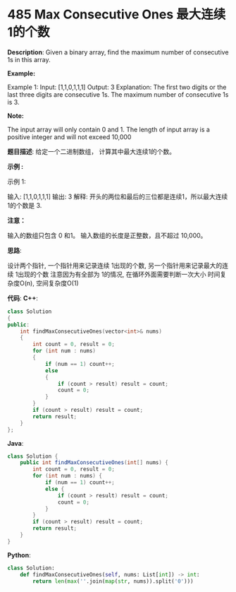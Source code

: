 # 485 Max Consecutive Ones 最大连续1的个数

__Description__:
Given a binary array, find the maximum number of consecutive 1s in this array.

__Example:__

Example 1:
Input: [1,1,0,1,1,1]
Output: 3
Explanation: The first two digits or the last three digits are consecutive 1s.
    The maximum number of consecutive 1s is 3.

__Note:__

The input array will only contain 0 and 1.
The length of input array is a positive integer and will not exceed 10,000

__题目描述__:
给定一个二进制数组， 计算其中最大连续1的个数。

__示例 :__

示例 1:

输入: [1,1,0,1,1,1]
输出: 3
解释: 开头的两位和最后的三位都是连续1，所以最大连续1的个数是 3.

__注意：__

输入的数组只包含 0 和1。
输入数组的长度是正整数，且不超过 10,000。

__思路__:

设计两个指针, 一个指针用来记录连续 1出现的个数, 另一个指针用来记录最大的连续 1出现的个数
注意因为有全部为 1的情况, 在循环外面需要判断一次大小
时间复杂度O(n), 空间复杂度O(1)

__代码__:
__C++__:

```C++
class Solution 
{
public:
    int findMaxConsecutiveOnes(vector<int>& nums) 
    {
        int count = 0, result = 0;
        for (int num : nums) 
        {
            if (num == 1) count++;
            else 
            {
                if (count > result) result = count;
                count = 0;
            }
        }
        if (count > result) result = count;
        return result;
    }
};
```

__Java__:

```Java
class Solution {
    public int findMaxConsecutiveOnes(int[] nums) {
        int count = 0, result = 0;
        for (int num : nums) {
            if (num == 1) count++;
            else {
                if (count > result) result = count;
                count = 0;
            }
        }
        if (count > result) result = count;
        return result;
    }
}
```

__Python__:

```Python
class Solution:
    def findMaxConsecutiveOnes(self, nums: List[int]) -> int:
        return len(max(''.join(map(str, nums)).split('0')))
```
